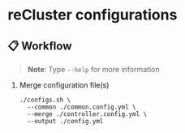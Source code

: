 # reCluster configurations

## :clipboard: Workflow

> **Note**: Type `--help` for more information

1. Merge configuration file(s)

   ```console
   ./configs.sh \
     --common ./common.config.yml \
     --merge ./controller.config.yml \
     --output ./config.yml
   ```
